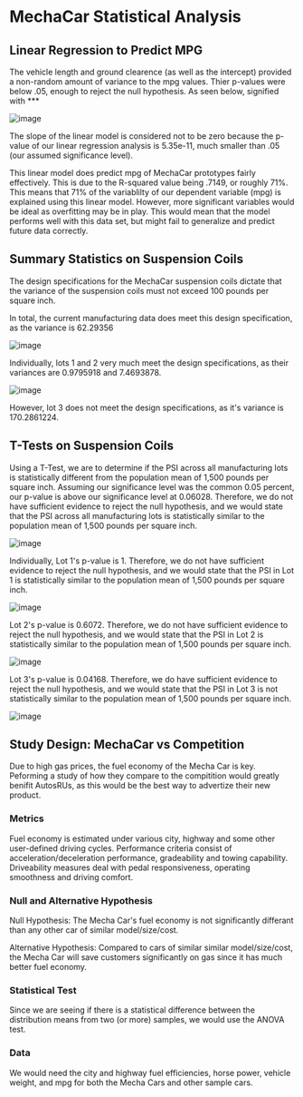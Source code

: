 # MechaCar Statistical Analysis

## Linear Regression to Predict MPG

The vehicle length and ground clearence (as well as the intercept) provided a non-random amount of variance to the mpg values. Thier p-values were below .05, enough to reject the null hypothesis. As seen below, signified with ***

![image](https://user-images.githubusercontent.com/103209236/180464363-404ca050-98d2-438f-9430-ff7a2972fb87.png)


The slope of the linear model is considered not to be zero because the p-value of our linear regression analysis is 5.35e-11, much smaller than .05 (our assumed significance level).


This linear model does predict mpg of MechaCar prototypes fairly effectively. This is due to the R-squared value being .7149, or roughly 71%. This means that 71% of the variablilty of our dependent variable (mpg) is explained using this linear model. However, more significant variables would be ideal as overfitting may be in play. This would mean that the model performs well with this data set, but might fail to generalize and predict future data correctly.


## Summary Statistics on Suspension Coils

The design specifications for the MechaCar suspension coils dictate that the variance of the suspension coils must not exceed 100 pounds per square inch. 

In total, the current manufacturing data does meet this design specification, as the variance is 62.29356

![image](https://user-images.githubusercontent.com/103209236/180494726-d1c66f63-f597-4296-a2d1-bc5382a5f3cc.png)

Individually, lots 1 and 2 very much meet the design specifications, as their variances are 0.9795918 and 7.4693878.

![image](https://user-images.githubusercontent.com/103209236/180496010-6788a1a7-678e-4030-a5f1-9eb1f34bd2eb.png)

However, lot 3 does not meet the design specifications, as it's variance is 170.2861224.


## T-Tests on Suspension Coils

Using a T-Test, we are to determine if the PSI across all manufacturing lots is statistically different from the population mean of 1,500 pounds per square inch. Assuming our significance level was the common 0.05 percent, our p-value is above our significance level at 0.06028. Therefore, we do not have sufficient evidence to reject the null hypothesis, and we would state that the PSI across all manufacturing lots is statistically similar to the population mean of 1,500 pounds per square inch.

![image](https://user-images.githubusercontent.com/103209236/180496828-7ebea62b-2430-48a9-951d-db0b706a3c00.png)

Individually, Lot 1's p-value is 1. Therefore, we do not have sufficient evidence to reject the null hypothesis, and we would state that the PSI in Lot 1 is statistically similar to the population mean of 1,500 pounds per square inch.

![image](https://user-images.githubusercontent.com/103209236/180497284-8cb02f94-15eb-4d9e-bd28-c61bb675f2a0.png)

Lot 2's p-value is 0.6072. Therefore, we do not have sufficient evidence to reject the null hypothesis, and we would state that the PSI in Lot 2 is statistically similar to the population mean of 1,500 pounds per square inch.

![image](https://user-images.githubusercontent.com/103209236/180497410-527b8afc-1dbb-484a-8ef2-9a5a8d7ef77b.png)

Lot 3's p-value is 0.04168. Therefore, we do have sufficient evidence to reject the null hypothesis, and we would state that the PSI in Lot 3 is not statistically similar to the population mean of 1,500 pounds per square inch.

![image](https://user-images.githubusercontent.com/103209236/180497565-9a78349d-bd75-4be1-9bc0-ad730a84a46b.png)


## Study Design: MechaCar vs Competition

Due to high gas prices, the fuel economy of the Mecha Car is key. Peforming a study of how they compare to the compitition would greatly benifit AutosRUs, as this would be the best way to advertize their new product.

### Metrics

Fuel economy is estimated under various city, highway and some other user-defined driving cycles. Performance criteria consist of acceleration/deceleration performance, gradeability and towing capability. Driveability measures deal with pedal responsiveness, operating smoothness and driving comfort. 

### Null and Alternative Hypothesis

Null Hypothesis: The Mecha Car's fuel economy is not significantly differant than any other car of similar model/size/cost.

Alternative Hypothesis: Compared to cars of similar similar model/size/cost, the Mecha Car will save customers significantly on gas since it has much better fuel economy.

### Statistical Test

Since we are seeing if there is a statistical difference between the distribution means from two (or more) samples, we would use the ANOVA test.

### Data

We would need the city and highway fuel efficiencies, horse power, vehicle weight, and mpg for both the Mecha Cars and other sample cars.
